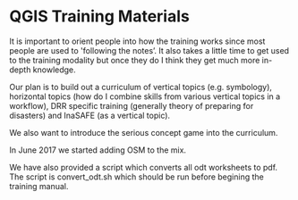 # QGIS Training Materials

It is important to orient people into how the training works since most people are used to 'following the notes’. It also takes a little time to get used to the training modality but once they do I think they get much more in-depth knowledge.

Our plan is to build out a curriculum of vertical topics (e.g. symbology), horizontal topics (how do I combine skills from various vertical topics in a workflow), DRR specific training (generally theory of preparing for disasters) and InaSAFE (as a vertical topic).

We also want to introduce the serious concept game into the curriculum.

In June 2017 we started adding OSM to the mix.

We have also provided a script which converts all odt worksheets to pdf. The script is convert_odt.sh which should be run before begining the training manual.
